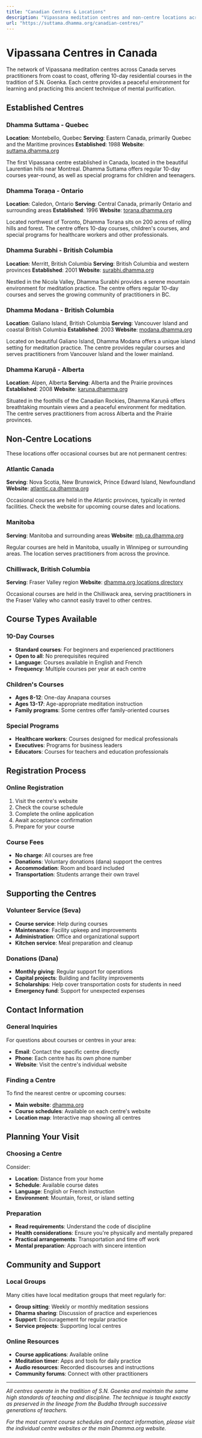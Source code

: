 ```yaml
---
title: "Canadian Centres & Locations"
description: "Vipassana meditation centres and non-centre locations across Canada, offering 10-day courses and serving the growing community of practitioners."
url: "https://suttama.dhamma.org/canadian-centres/"
---
```


# Vipassana Centres in Canada

The network of Vipassana meditation centres across Canada serves practitioners from coast to coast, offering 10-day residential courses in the tradition of S.N. Goenka. Each centre provides a peaceful environment for learning and practicing this ancient technique of mental purification.

## Established Centres

### Dhamma Suttama - Quebec
**Location**: Montebello, Quebec
**Serving**: Eastern Canada, primarily Quebec and the Maritime provinces
**Established**: 1988
**Website**: [suttama.dhamma.org](https://suttama.dhamma.org)

The first Vipassana centre established in Canada, located in the beautiful Laurentian hills near Montreal. Dhamma Suttama offers regular 10-day courses year-round, as well as special programs for children and teenagers.

### Dhamma Toraṇa - Ontario
**Location**: Caledon, Ontario
**Serving**: Central Canada, primarily Ontario and surrounding areas
**Established**: 1996
**Website**: [torana.dhamma.org](https://torana.dhamma.org)

Located northwest of Toronto, Dhamma Toraṇa sits on 200 acres of rolling hills and forest. The centre offers 10-day courses, children's courses, and special programs for healthcare workers and other professionals.

### Dhamma Surabhi - British Columbia
**Location**: Merritt, British Columbia
**Serving**: British Columbia and western provinces
**Established**: 2001
**Website**: [surabhi.dhamma.org](https://surabhi.dhamma.org)

Nestled in the Nicola Valley, Dhamma Surabhi provides a serene mountain environment for meditation practice. The centre offers regular 10-day courses and serves the growing community of practitioners in BC.

### Dhamma Modana - British Columbia
**Location**: Galiano Island, British Columbia
**Serving**: Vancouver Island and coastal British Columbia
**Established**: 2003
**Website**: [modana.dhamma.org](https://modana.dhamma.org)

Located on beautiful Galiano Island, Dhamma Modana offers a unique island setting for meditation practice. The centre provides regular courses and serves practitioners from Vancouver Island and the lower mainland.

### Dhamma Karuṇā - Alberta
**Location**: Alpen, Alberta
**Serving**: Alberta and the Prairie provinces
**Established**: 2008
**Website**: [karuna.dhamma.org](https://www.karuna.dhamma.org)

Situated in the foothills of the Canadian Rockies, Dhamma Karuṇā offers breathtaking mountain views and a peaceful environment for meditation. The centre serves practitioners from across Alberta and the Prairie provinces.

## Non-Centre Locations

These locations offer occasional courses but are not permanent centres:

### Atlantic Canada
**Serving**: Nova Scotia, New Brunswick, Prince Edward Island, Newfoundland
**Website**: [atlantic.ca.dhamma.org](https://atlantic.ca.dhamma.org/en/)

Occasional courses are held in the Atlantic provinces, typically in rented facilities. Check the website for upcoming course dates and locations.

### Manitoba
**Serving**: Manitoba and surrounding areas
**Website**: [mb.ca.dhamma.org](https://mb.ca.dhamma.org/)

Regular courses are held in Manitoba, usually in Winnipeg or surrounding areas. The location serves practitioners from across the province.

### Chilliwack, British Columbia
**Serving**: Fraser Valley region
**Website**: [dhamma.org locations directory](https://www.dhamma.org/fr-CA/locations/directory#polam-ca)

Occasional courses are held in the Chilliwack area, serving practitioners in the Fraser Valley who cannot easily travel to other centres.

## Course Types Available

### 10-Day Courses
- **Standard courses**: For beginners and experienced practitioners
- **Open to all**: No prerequisites required
- **Language**: Courses available in English and French
- **Frequency**: Multiple courses per year at each centre

### Children's Courses
- **Ages 8-12**: One-day Anapana courses
- **Ages 13-17**: Age-appropriate meditation instruction
- **Family programs**: Some centres offer family-oriented courses

### Special Programs
- **Healthcare workers**: Courses designed for medical professionals
- **Executives**: Programs for business leaders
- **Educators**: Courses for teachers and education professionals

## Registration Process

### Online Registration
1. Visit the centre's website
2. Check the course schedule
3. Complete the online application
4. Await acceptance confirmation
5. Prepare for your course

### Course Fees
- **No charge**: All courses are free
- **Donations**: Voluntary donations (dana) support the centres
- **Accommodation**: Room and board included
- **Transportation**: Students arrange their own travel

## Supporting the Centres

### Volunteer Service (Seva)
- **Course service**: Help during courses
- **Maintenance**: Facility upkeep and improvements
- **Administration**: Office and organizational support
- **Kitchen service**: Meal preparation and cleanup

### Donations (Dana)
- **Monthly giving**: Regular support for operations
- **Capital projects**: Building and facility improvements
- **Scholarships**: Help cover transportation costs for students in need
- **Emergency fund**: Support for unexpected expenses

## Contact Information

### General Inquiries
For questions about courses or centres in your area:
- **Email**: Contact the specific centre directly
- **Phone**: Each centre has its own phone number
- **Website**: Visit the centre's individual website

### Finding a Centre
To find the nearest centre or upcoming courses:
- **Main website**: [dhamma.org](https://www.dhamma.org)
- **Course schedules**: Available on each centre's website
- **Location map**: Interactive map showing all centres

## Planning Your Visit

### Choosing a Centre
Consider:
- **Location**: Distance from your home
- **Schedule**: Available course dates
- **Language**: English or French instruction
- **Environment**: Mountain, forest, or island setting

### Preparation
- **Read requirements**: Understand the code of discipline
- **Health considerations**: Ensure you're physically and mentally prepared
- **Practical arrangements**: Transportation and time off work
- **Mental preparation**: Approach with sincere intention

## Community and Support

### Local Groups
Many cities have local meditation groups that meet regularly for:
- **Group sitting**: Weekly or monthly meditation sessions
- **Dharma sharing**: Discussion of practice and experiences
- **Support**: Encouragement for regular practice
- **Service projects**: Supporting local centres

### Online Resources
- **Course applications**: Available online
- **Meditation timer**: Apps and tools for daily practice
- **Audio resources**: Recorded discourses and instructions
- **Community forums**: Connect with other practitioners

---

*All centres operate in the tradition of S.N. Goenka and maintain the same high standards of teaching and discipline. The technique is taught exactly as preserved in the lineage from the Buddha through successive generations of teachers.*

*For the most current course schedules and contact information, please visit the individual centre websites or the main Dhamma.org website.*
